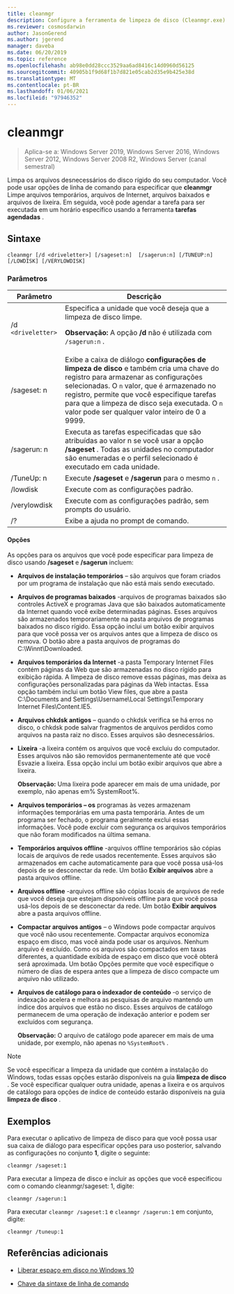 ```yaml
---
title: cleanmgr
description: Configure a ferramenta de limpeza de disco (Cleanmgr.exe) para limpar automaticamente determinados arquivos.
ms.reviewer: cosmosdarwin
author: JasonGerend
ms.author: jgerend
manager: daveba
ms.date: 06/20/2019
ms.topic: reference
ms.openlocfilehash: ab98e0dd28ccc3529aa6ad8416c14d0960d56125
ms.sourcegitcommit: 40905b1f9d68f1b7d821e05cab2d35e9b425e38d
ms.translationtype: MT
ms.contentlocale: pt-BR
ms.lasthandoff: 01/06/2021
ms.locfileid: "97946352"
---
```

# <a name="cleanmgr"></a>cleanmgr

> Aplica-se a: Windows Server 2019, Windows Server 2016, Windows Server 2012, Windows Server 2008 R2, Windows Server (canal semestral)

Limpa os arquivos desnecessários do disco rígido do seu computador. Você pode usar opções de linha de comando para especificar que **cleanmgr** Limpe arquivos temporários, arquivos de Internet, arquivos baixados e arquivos de lixeira. Em seguida, você pode agendar a tarefa para ser executada em um horário específico usando a ferramenta **tarefas agendadas** .

## <a name="syntax"></a>Sintaxe

```
cleanmgr [/d <driveletter>] [/sageset:n]  [/sagerun:n] [/TUNEUP:n] [/LOWDISK] [/VERYLOWDISK]
```

### <a name="parameters"></a>Parâmetros

| Parâmetro | Descrição |
| --------- | ----------- |
| /d `<driveletter>` | Especifica a unidade que você deseja que a limpeza de disco limpe.<p>**Observação:** A opção **/d** não é utilizada com `/sagerun:n` . |
| /sageset: n | Exibe a caixa de diálogo **configurações de limpeza de disco** e também cria uma chave do registro para armazenar as configurações selecionadas. O `n` valor, que é armazenado no registro, permite que você especifique tarefas para que a limpeza de disco seja executada. O `n` valor pode ser qualquer valor inteiro de 0 a 9999. |
| /sagerun: n | Executa as tarefas especificadas que são atribuídas ao valor n se você usar a opção **/sageset** . Todas as unidades no computador são enumeradas e o perfil selecionado é executado em cada unidade. |
| /TuneUp: n | Execute **/sageset** e **/sagerun** para o mesmo `n` . |
| /lowdisk | Execute com as configurações padrão. |
| /verylowdisk | Execute com as configurações padrão, sem prompts do usuário. |
| /? | Exibe a ajuda no prompt de comando. |

#### <a name="options"></a>Opções

As opções para os arquivos que você pode especificar para limpeza de disco usando **/sageset** e **/sagerun** incluem:

- **Arquivos de instalação temporários** – são arquivos que foram criados por um programa de instalação que não está mais sendo executado.

- **Arquivos de programas baixados** -arquivos de programas baixados são controles ActiveX e programas Java que são baixados automaticamente da Internet quando você exibe determinadas páginas. Esses arquivos são armazenados temporariamente na pasta arquivos de programas baixados no disco rígido. Essa opção inclui um botão exibir arquivos para que você possa ver os arquivos antes que a limpeza de disco os remova. O botão abre a pasta arquivos de programas do C:\Winnt\Downloaded.

- **Arquivos temporários da Internet** -a pasta Temporary Internet Files contém páginas da Web que são armazenadas no disco rígido para exibição rápida. A limpeza de disco remove essas páginas, mas deixa as configurações personalizadas para páginas da Web intactas. Essa opção também inclui um botão View files, que abre a pasta C:\Documents and Settings\Username\Local Settings\Temporary Internet Files\Content.IE5.

- **Arquivos chkdsk antigos** – quando o chkdsk verifica se há erros no disco, o chkdsk pode salvar fragmentos de arquivos perdidos como arquivos na pasta raiz no disco. Esses arquivos são desnecessários.

- **Lixeira** -a lixeira contém os arquivos que você excluiu do computador. Esses arquivos não são removidos permanentemente até que você Esvazie a lixeira. Essa opção inclui um botão exibir arquivos que abre a lixeira.<p>**Observação:** Uma lixeira pode aparecer em mais de uma unidade, por exemplo, não apenas em% SystemRoot%.

- **Arquivos temporários – os** programas às vezes armazenam informações temporárias em uma pasta temporária. Antes de um programa ser fechado, o programa geralmente exclui essas informações. Você pode excluir com segurança os arquivos temporários que não foram modificados na última semana.

- **Temporários arquivos offline** -arquivos offline temporários são cópias locais de arquivos de rede usados recentemente. Esses arquivos são armazenados em cache automaticamente para que você possa usá-los depois de se desconectar da rede. Um botão **Exibir arquivos** abre a pasta arquivos offline.

- **Arquivos offline** -arquivos offline são cópias locais de arquivos de rede que você deseja que estejam disponíveis offline para que você possa usá-los depois de se desconectar da rede. Um botão **Exibir arquivos** abre a pasta arquivos offline.

- **Compactar arquivos antigos** – o Windows pode compactar arquivos que você não usou recentemente. Compactar arquivos economiza espaço em disco, mas você ainda pode usar os arquivos. Nenhum arquivo é excluído. Como os arquivos são compactados em taxas diferentes, a quantidade exibida de espaço em disco que você obterá será aproximada. Um botão Opções permite que você especifique o número de dias de espera antes que a limpeza de disco compacte um arquivo não utilizado.

- **Arquivos de catálogo para o indexador de conteúdo** -o serviço de indexação acelera e melhora as pesquisas de arquivo mantendo um índice dos arquivos que estão no disco. Esses arquivos de catálogo permanecem de uma operação de indexação anterior e podem ser excluídos com segurança.<p>**Observação:** O arquivo de catálogo pode aparecer em mais de uma unidade, por exemplo, não apenas no `%SystemRoot%` .

>[!NOTE]
> Se você especificar a limpeza da unidade que contém a instalação do Windows, todas essas opções estarão disponíveis na guia **limpeza de disco** . Se você especificar qualquer outra unidade, apenas a lixeira e os arquivos de catálogo para opções de índice de conteúdo estarão disponíveis na guia **limpeza de disco** .

## <a name="examples"></a>Exemplos

Para executar o aplicativo de limpeza de disco para que você possa usar sua caixa de diálogo para especificar opções para uso posterior, salvando as configurações no conjunto **1**, digite o seguinte:

```
cleanmgr /sageset:1
```

Para executar a limpeza de disco e incluir as opções que você especificou com o comando cleanmgr/sageset: 1, digite:

```
cleanmgr /sagerun:1
```

Para executar `cleanmgr /sageset:1` e `cleanmgr /sagerun:1` em conjunto, digite:

```
cleanmgr /tuneup:1
```

## <a name="additional-references"></a>Referências adicionais

- [Liberar espaço em disco no Windows 10](https://support.microsoft.com/help/12425/windows-10-free-up-drive-space)

- [Chave da sintaxe de linha de comando](command-line-syntax-key.md)
